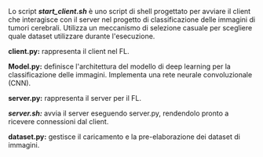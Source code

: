 Lo script _**start_client.sh**_ è uno script di shell progettato per avviare il client che interagisce con il server nel progetto di classificazione delle immagini di tumori cerebrali. Utilizza un meccanismo di selezione casuale per scegliere quale dataset utilizzare durante l'esecuzione.

**client.py:** rappresenta il client nel FL.

**Model.py:** definisce l'architettura del modello di deep learning per la classificazione delle immagini. Implementa una rete neurale convoluzionale (CNN).

**server.py:** rappresenta il server per il FL.

**_server.sh:_** avvia il server eseguendo server.py, rendendolo pronto a ricevere connessioni dal client.

**dataset.py:** gestisce il caricamento e la pre-elaborazione dei dataset di immagini.
